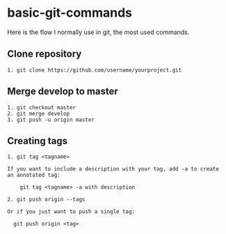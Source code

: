 # basic-git-commands
Here is the flow I normally use in git, the most used commands.


## Clone repository

```
1. git clone https://github.com/username/yourproject.git
```


## Merge develop to master

```
1. git checkout master 
2. git merge develop
3. git push -u origin master
```

## Creating tags

```
1. git tag <tagname> 

If you want to include a description with your tag, add -a to create an annotated tag:
  
    git tag <tagname> -a with description
    
2. git push origin --tags

Or if you just want to push a single tag:

  git push origin <tag>
```
